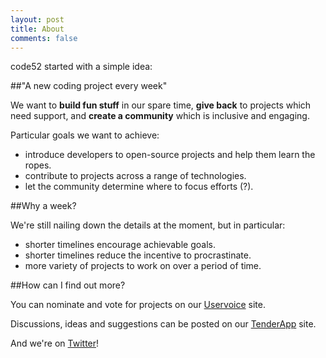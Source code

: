 ```yaml
---
layout: post
title: About
comments: false
---
```


code52 started with a simple idea:

##"A new coding project every week"

We want to **build fun stuff** in our spare time, **give back** to projects which need support, and **create a community** which is inclusive and engaging. 

Particular goals we want to achieve:

 - introduce developers to open-source projects and help them learn the ropes.
 - contribute to projects across a range of technologies.
 - let the community determine where to focus efforts (?).

##Why a week?

We're still nailing down the details at the moment, but in particular:

 - shorter timelines encourage achievable goals.
 - shorter timelines reduce the incentive to procrastinate.
 - more variety of projects to work on over a period of time.

##How can I find out more?

You can nominate and vote for projects on our [Uservoice](http://code52.uservoice.org) site.

Discussions, ideas and suggestions can be posted on our [TenderApp](http://code52.tenderapp.com) site.

And we're on [Twitter](http://twitter/code_52)!


 



